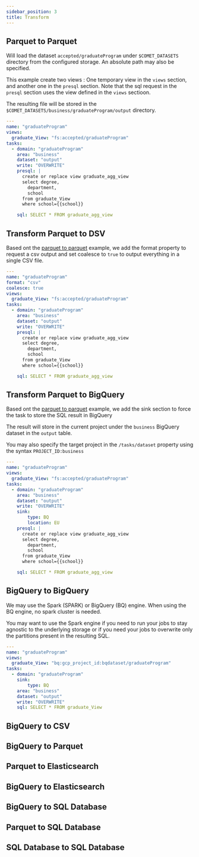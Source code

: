 ```yaml
---
sidebar_position: 3
title: Transform
---
```


## Parquet to Parquet

Will load the dataset `accepted/graduateProgram` under `$COMET_DATASETS` directory from the configured storage.
An absolute path may also be specified.

This example create two views : One temporary view in the `views` section, and another one in the `presql` section.
Note that the sql request in the `presql` section uses the view defined in the `views` sectioon.

The resulting file will be stored in the `$COMET_DATASETS/business/graduateProgram/output` directory.

````yaml
---
name: "graduateProgram"
views:
  graduate_View: "fs:accepted/graduateProgram"
tasks:
  - domain: "graduateProgram"
    area: "business"
    dataset: "output"
    write: "OVERWRITE"
    presql: |
      create or replace view graduate_agg_view
      select degree,
        department,
        school
      from graduate_View
      where school={{school}}

    sql: SELECT * FROM graduate_agg_view
````

## Transform Parquet to DSV

Based ont the [parquet to parquet](#parquet-to-parquet) example, we add the format property to request a csv output
and set coalesce to `true` to output everything in a single CSV file.

````yaml
---
name: "graduateProgram"
format: "csv"
coalesce: true
views:
  graduate_View: "fs:accepted/graduateProgram"
tasks:
  - domain: "graduateProgram"
    area: "business"
    dataset: "output"
    write: "OVERWRITE"
    presql: |
      create or replace view graduate_agg_view
      select degree,
        department,
        school
      from graduate_View
      where school={{school}}

    sql: SELECT * FROM graduate_agg_view
````

## Transform Parquet to BigQuery

Based ont the [parquet to parquet](#parquet-to-parquet) example, we add the sink section to force the task to store the SQL result in BigQuery

The result will store in the current project under the `business` BigQuery dataset in the `output` table.

You may also specify the target project in the `/tasks/dataset` property using the syntax `PROJECT_ID:business`



````yaml
---
name: "graduateProgram"
views:
  graduate_View: "fs:accepted/graduateProgram"
tasks:
  - domain: "graduateProgram"
    area: "business"
    dataset: "output"
    write: "OVERWRITE"
    sink:
        type: BQ
        location: EU
    presql: |
      create or replace view graduate_agg_view
      select degree,
        department,
        school
      from graduate_View
      where school={{school}}

    sql: SELECT * FROM graduate_agg_view
````

## BigQuery to BigQuery
We may use the Spark (SPARK) or BigQuery (BQ) engine. When using the BQ engine, no spark cluster is needed.

You may want to use the Spark engine if you need to run your jobs to stay agnostic to the underlying storage or
if you need your jobs to overwrite only the partitions present in the resulting SQL.


````yaml
---
name: "graduateProgram"
views:
  graduate_View: "bq:gcp_project_id:bqdataset/graduateProgram"
tasks:
  - domain: "graduateProgram"
    sink:
        type: BQ
    area: "business"
    dataset: "output"
    write: "OVERWRITE"
    sql: SELECT * FROM graduate_View
````

## BigQuery to CSV

## BigQuery to Parquet

## Parquet to Elasticsearch

## BigQuery to Elasticsearch

## BigQuery to SQL Database

## Parquet to SQL Database

## SQL Database to SQL Database

